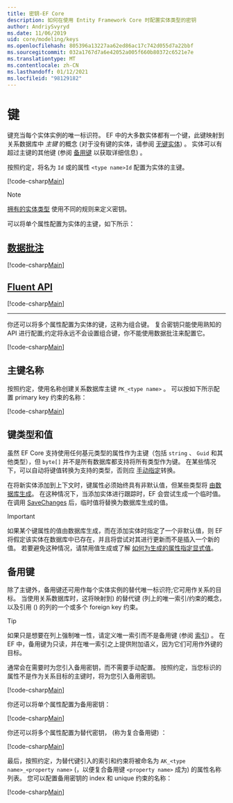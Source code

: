 ```yaml
---
title: 密钥-EF Core
description: 如何在使用 Entity Framework Core 时配置实体类型的密钥
author: AndriySvyryd
ms.date: 11/06/2019
uid: core/modeling/keys
ms.openlocfilehash: 805396a13227aa62ed86ac17c742d055d7a22bbf
ms.sourcegitcommit: 032a1767d7a6e42052a005f660b80372c6521e7e
ms.translationtype: MT
ms.contentlocale: zh-CN
ms.lasthandoff: 01/12/2021
ms.locfileid: "98129182"
---
```

# <a name="keys"></a>键

键充当每个实体实例的唯一标识符。 EF 中的大多数实体都有一个键，此键映射到关系数据库中 *主键* 的概念 (对于没有键的实体，请参阅 [无键实体](xref:core/modeling/keyless-entity-types)) 。 实体可以有超过主键的其他键 (参阅 [备用键](#alternate-keys) 以获取详细信息) 。

按照约定，将名为 `Id` 或的属性 `<type name>Id` 配置为实体的主键。

[!code-csharp[Main](../../../samples/core/Modeling/Conventions/KeyId.cs?name=KeyId&highlight=3,11)]

> [!NOTE]
> [拥有的实体类型](xref:core/modeling/owned-entities) 使用不同的规则来定义密钥。

可以将单个属性配置为实体的主键，如下所示：

## <a name="data-annotations"></a>[数据批注](#tab/data-annotations)

[!code-csharp[Main](../../../samples/core/Modeling/DataAnnotations/KeySingle.cs?name=KeySingle&highlight=3)]

## <a name="fluent-api"></a>[Fluent API](#tab/fluent-api)

[!code-csharp[Main](../../../samples/core/Modeling/FluentAPI/KeySingle.cs?name=KeySingle&highlight=4)]

***

你还可以将多个属性配置为实体的键，这称为组合键。 复合密钥只能使用熟知的 API 进行配置;约定将永远不会设置组合键，你不能使用数据批注来配置它。

[!code-csharp[Main](../../../samples/core/Modeling/FluentAPI/KeyComposite.cs?name=KeyComposite&highlight=4)]

## <a name="primary-key-name"></a>主键名称

按照约定，使用名称创建关系数据库主键 `PK_<type name>` 。 可以按如下所示配置 primary key 约束的名称：

[!code-csharp[Main](../../../samples/core/Modeling/FluentAPI/KeyName.cs?name=KeyName&highlight=5)]

## <a name="key-types-and-values"></a>键类型和值

虽然 EF Core 支持使用任何基元类型的属性作为主键（包括 `string` 、 `Guid` 和其他类型），但 `byte[]` 并不是所有数据库都支持将所有类型作为键。 在某些情况下，可以自动将键值转换为支持的类型，否则应 [手动指定](xref:core/modeling/value-conversions)转换。

在将新实体添加到上下文时，键属性必须始终具有非默认值，但某些类型将 [由数据库生成](xref:core/modeling/generated-properties)。 在这种情况下，当添加实体进行跟踪时，EF 会尝试生成一个临时值。 在调用 [SaveChanges](/dotnet/api/Microsoft.EntityFrameworkCore.DbContext.SaveChanges) 后，临时值将替换为数据库生成的值。

> [!Important]
> 如果某个键属性的值由数据库生成，而在添加实体时指定了一个非默认值，则 EF 将假定该实体在数据库中已存在，并且将尝试对其进行更新而不是插入一个新的值。 若要避免这种情况，请禁用值生成或了解 [如何为生成的属性指定显式值](xref:core/saving/explicit-values-generated-properties)。

## <a name="alternate-keys"></a>备用键

除了主键外，备用键还可用作每个实体实例的替代唯一标识符;它可用作关系的目标。 当使用关系数据库时，这将映射到) 的替代键 (列上的唯一索引/约束的概念，以及引用 () 的列的一个或多个 foreign key 约束。

> [!TIP]
> 如果只是想要在列上强制唯一性，请定义唯一索引而不是备用键 (参阅 [索引](xref:core/modeling/indexes)) 。 在 EF 中，备用键为只读，并在唯一索引之上提供附加语义，因为它们可用作外键的目标。

通常会在需要时为您引入备用密钥，而不需要手动配置。 按照约定，当您标识的属性不是作为关系目标的主键时，将为您引入备用密钥。

[!code-csharp[Main](../../../samples/core/Modeling/Conventions/AlternateKey.cs?name=AlternateKey&highlight=12)]

你还可以将单个属性配置为备用密钥：

[!code-csharp[Main](../../../samples/core/Modeling/FluentAPI/AlternateKeySingle.cs?name=AlternateKeySingle&highlight=4)]

你还可以将多个属性配置为替代密钥， (称为复合备用键) ：

[!code-csharp[Main](../../../samples/core/Modeling/FluentAPI/AlternateKeyComposite.cs?name=AlternateKeyComposite&highlight=4)]

最后，按照约定，为替代键引入的索引和约束将被命名为 `AK_<type name>_<property name>` (，以便复合备用键 `<property name>` 成为) 的属性名称列表。 您可以配置备用密钥的 index 和 unique 约束的名称：

[!code-csharp[Main](../../../samples/core/Modeling/FluentAPI/AlternateKeyName.cs?name=AlternateKeyName&highlight=5)]
